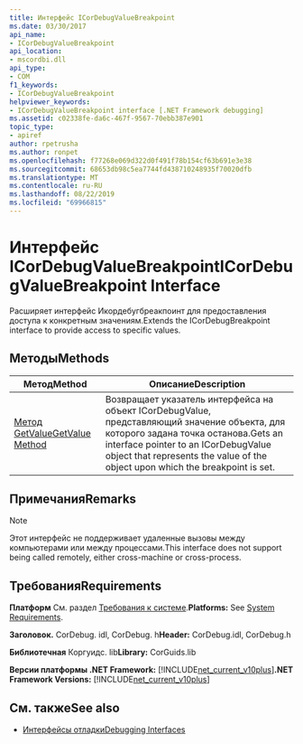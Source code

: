 ```yaml
---
title: Интерфейс ICorDebugValueBreakpoint
ms.date: 03/30/2017
api_name:
- ICorDebugValueBreakpoint
api_location:
- mscordbi.dll
api_type:
- COM
f1_keywords:
- ICorDebugValueBreakpoint
helpviewer_keywords:
- ICorDebugValueBreakpoint interface [.NET Framework debugging]
ms.assetid: c02338fe-da6c-467f-9567-70ebb387e901
topic_type:
- apiref
author: rpetrusha
ms.author: ronpet
ms.openlocfilehash: f77268e069d322d0f491f78b154cf63b691e3e38
ms.sourcegitcommit: 68653db98c5ea7744fd438710248935f70020dfb
ms.translationtype: MT
ms.contentlocale: ru-RU
ms.lasthandoff: 08/22/2019
ms.locfileid: "69966815"
---
```

# <a name="icordebugvaluebreakpoint-interface"></a><span data-ttu-id="6b61f-102">Интерфейс ICorDebugValueBreakpoint</span><span class="sxs-lookup"><span data-stu-id="6b61f-102">ICorDebugValueBreakpoint Interface</span></span>
<span data-ttu-id="6b61f-103">Расширяет интерфейс Икордебугбреакпоинт для предоставления доступа к конкретным значениям.</span><span class="sxs-lookup"><span data-stu-id="6b61f-103">Extends the ICorDebugBreakpoint interface to provide access to specific values.</span></span>  
  
## <a name="methods"></a><span data-ttu-id="6b61f-104">Методы</span><span class="sxs-lookup"><span data-stu-id="6b61f-104">Methods</span></span>  
  
|<span data-ttu-id="6b61f-105">Метод</span><span class="sxs-lookup"><span data-stu-id="6b61f-105">Method</span></span>|<span data-ttu-id="6b61f-106">Описание</span><span class="sxs-lookup"><span data-stu-id="6b61f-106">Description</span></span>|  
|------------|-----------------|  
|[<span data-ttu-id="6b61f-107">Метод GetValue</span><span class="sxs-lookup"><span data-stu-id="6b61f-107">GetValue Method</span></span>](../../../../docs/framework/unmanaged-api/debugging/icordebugvaluebreakpoint-getvalue-method.md)|<span data-ttu-id="6b61f-108">Возвращает указатель интерфейса на объект ICorDebugValue, представляющий значение объекта, для которого задана точка останова.</span><span class="sxs-lookup"><span data-stu-id="6b61f-108">Gets an interface pointer to an ICorDebugValue object that represents the value of the object upon which the breakpoint is set.</span></span>|  
  
## <a name="remarks"></a><span data-ttu-id="6b61f-109">Примечания</span><span class="sxs-lookup"><span data-stu-id="6b61f-109">Remarks</span></span>  
  
> [!NOTE]
> <span data-ttu-id="6b61f-110">Этот интерфейс не поддерживает удаленные вызовы между компьютерами или между процессами.</span><span class="sxs-lookup"><span data-stu-id="6b61f-110">This interface does not support being called remotely, either cross-machine or cross-process.</span></span>  
  
## <a name="requirements"></a><span data-ttu-id="6b61f-111">Требования</span><span class="sxs-lookup"><span data-stu-id="6b61f-111">Requirements</span></span>  
 <span data-ttu-id="6b61f-112">**Платформ** См. раздел [Требования к системе](../../../../docs/framework/get-started/system-requirements.md).</span><span class="sxs-lookup"><span data-stu-id="6b61f-112">**Platforms:** See [System Requirements](../../../../docs/framework/get-started/system-requirements.md).</span></span>  
  
 <span data-ttu-id="6b61f-113">**Заголовок.** CorDebug. idl, CorDebug. h</span><span class="sxs-lookup"><span data-stu-id="6b61f-113">**Header:** CorDebug.idl, CorDebug.h</span></span>  
  
 <span data-ttu-id="6b61f-114">**Библиотечная** Коргуидс. lib</span><span class="sxs-lookup"><span data-stu-id="6b61f-114">**Library:** CorGuids.lib</span></span>  
  
 <span data-ttu-id="6b61f-115">**Версии платформы .NET Framework:** [!INCLUDE[net_current_v10plus](../../../../includes/net-current-v10plus-md.md)]</span><span class="sxs-lookup"><span data-stu-id="6b61f-115">**.NET Framework Versions:** [!INCLUDE[net_current_v10plus](../../../../includes/net-current-v10plus-md.md)]</span></span>  
  
## <a name="see-also"></a><span data-ttu-id="6b61f-116">См. также</span><span class="sxs-lookup"><span data-stu-id="6b61f-116">See also</span></span>

- [<span data-ttu-id="6b61f-117">Интерфейсы отладки</span><span class="sxs-lookup"><span data-stu-id="6b61f-117">Debugging Interfaces</span></span>](../../../../docs/framework/unmanaged-api/debugging/debugging-interfaces.md)
